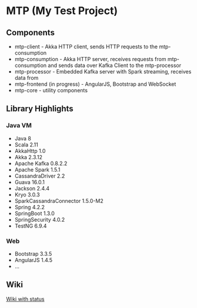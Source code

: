 # MTP (My Test Project)

## Components
* mtp-client - Akka HTTP client, sends HTTP requests to the mtp-consumption 
* mtp-consumption - Akka HTTP server, receives requests from mtp-consumption and sends data over Kafka Client to the mtp-processor   
* mtp-processor - Embedded Kafka server with Spark streaming, receives data from  
* mtp-frontend (in progress) - AngularJS, Bootstrap and WebSocket 
* mtp-core - utility components

## Library Highlights
### Java VM
* Java 8
* Scala 2.11         
* AkkaHttp 1.0
* Akka 2.3.12
* Apache Kafka 0.8.2.2        
* Apache Spark 1.5.1 
* CassandraDriver 2.2
* Guava 16.0.1 
* Jackson 2.4.4
* Kryo 3.0.3
* SparkCassandraConnector 1.5.0-M2  
* Spring 4.2.2
* SpringBoot 1.3.0
* SpringSecurity 4.0.2
* TestNG 6.9.4

### Web
* Bootstrap 3.3.5
* AngularJS 1.4.5
* ...

## Wiki
[Wiki with status](https://github.com/vpugar/mtp/wiki)
